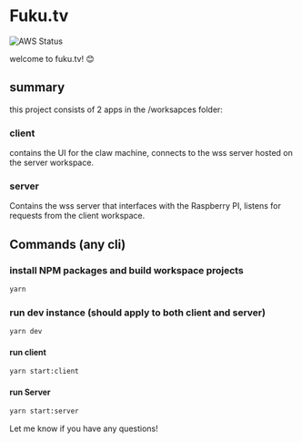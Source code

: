 # Fuku.tv

![AWS Status](https://codebuild.us-east-1.amazonaws.com/badges?uuid=eyJlbmNyeXB0ZWREYXRhIjoiN3RPYzUwY2g3SmdTS3cweGY3dG5wbkJkTGd3bDNPelhLd3BkSzFjYlhKM2xNQ0dzMEVQUXZUaFVuYUp3azBVOVQ3dm13bkxTZzZld2hkcjd2MDVTTmcwPSIsIml2UGFyYW1ldGVyU3BlYyI6IlNrYTRJMmV6eW8ra1BzV0giLCJtYXRlcmlhbFNldFNlcmlhbCI6MX0%3D&branch=main)

welcome to fuku.tv! 😊

## summary

this project consists of 2 apps in the /worksapces folder:

### client

contains the UI for the claw machine, connects to the wss server hosted on the server workspace.

### server

Contains the wss server that interfaces with the Raspberry PI, listens for requests from the client workspace.

## Commands (any cli)

### install NPM packages and build workspace projects

```bash
yarn
```

### run dev instance (should apply to both client and server)

```bash
yarn dev
```

#### run client

```bash
yarn start:client
```

#### run Server

```bash
yarn start:server
```

Let me know if you have any questions!
